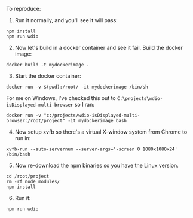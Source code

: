To reproduce:
1. Run it normally, and you'll see it will pass:
```shell
npm install
npm run wdio
```

2. Now let's build in a docker container and see it fail. Build the docker image:
```shell
docker build -t mydockerimage .
```

3. Start the docker container:
```shell
docker run -v $(pwd):/root/ -it mydockerimage /bin/sh
```

For me on Windows, I've checked this out to `C:\projects\wdio-isDisplayed-multi-browser` so I ran:

```shell
docker run -v "c:/projects/wdio-isDisplayed-multi-browser:/root/project" -it mydockerimage bash
```


4. Now setup xvfb so there's a virtual X-window system from Chrome to run in:
```shell
xvfb-run --auto-servernum --server-args='-screen 0 1080x1080x24' /bin/bash
```

5. Now re-download the npm binaries so you have the Linux version.
```shell
cd /root/project
rm -rf node_modules/
npm install
```

6. Run it:
```shell
npm run wdio
```
